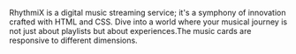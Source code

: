 RhythmiX is a digital music streaming service; it's a symphony of innovation crafted with HTML and CSS. Dive into a world where your musical journey is not just about playlists but about experiences.The music cards are responsive to different dimensions.
